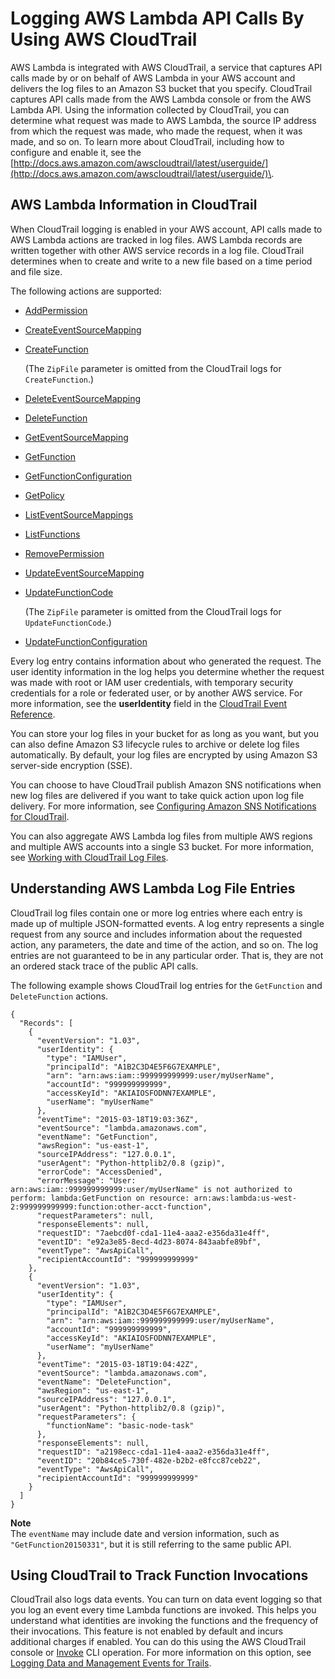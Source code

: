 # Logging AWS Lambda API Calls By Using AWS CloudTrail<a name="logging-using-cloudtrail"></a>

AWS Lambda is integrated with AWS CloudTrail, a service that captures API calls made by or on behalf of AWS Lambda in your AWS account and delivers the log files to an Amazon S3 bucket that you specify\. CloudTrail captures API calls made from the AWS Lambda console or from the AWS Lambda API\. Using the information collected by CloudTrail, you can determine what request was made to AWS Lambda, the source IP address from which the request was made, who made the request, when it was made, and so on\. To learn more about CloudTrail, including how to configure and enable it, see the [http://docs.aws.amazon.com/awscloudtrail/latest/userguide/](http://docs.aws.amazon.com/awscloudtrail/latest/userguide/)\.

## AWS Lambda Information in CloudTrail<a name="service-name-info-in-cloudtrail"></a>

When CloudTrail logging is enabled in your AWS account, API calls made to AWS Lambda actions are tracked in log files\. AWS Lambda records are written together with other AWS service records in a log file\. CloudTrail determines when to create and write to a new file based on a time period and file size\.

The following actions are supported:

+ [AddPermission](API_AddPermission.md)

+ [CreateEventSourceMapping](API_CreateEventSourceMapping.md)

+ [CreateFunction](API_CreateFunction.md)

  \(The `ZipFile` parameter is omitted from the CloudTrail logs for `CreateFunction`\.\)

+ [DeleteEventSourceMapping](API_DeleteEventSourceMapping.md)

+ [DeleteFunction](API_DeleteFunction.md)

+ [GetEventSourceMapping](API_GetEventSourceMapping.md)

+ [GetFunction](API_GetFunction.md)

+ [GetFunctionConfiguration](API_GetFunctionConfiguration.md)

+ [GetPolicy](API_GetPolicy.md)

+ [ListEventSourceMappings](API_ListEventSourceMappings.md)

+ [ListFunctions](API_ListFunctions.md)

+ [RemovePermission](API_RemovePermission.md)

+ [UpdateEventSourceMapping](API_UpdateEventSourceMapping.md)

+ [UpdateFunctionCode](API_UpdateFunctionCode.md)

  \(The `ZipFile` parameter is omitted from the CloudTrail logs for `UpdateFunctionCode`\.\)

+ [UpdateFunctionConfiguration](API_UpdateFunctionConfiguration.md)

Every log entry contains information about who generated the request\. The user identity information in the log helps you determine whether the request was made with root or IAM user credentials, with temporary security credentials for a role or federated user, or by another AWS service\. For more information, see the **userIdentity** field in the [CloudTrail Event Reference](http://docs.aws.amazon.com/awscloudtrail/latest/userguide/cloudtrail-event-reference.html)\.

You can store your log files in your bucket for as long as you want, but you can also define Amazon S3 lifecycle rules to archive or delete log files automatically\. By default, your log files are encrypted by using Amazon S3 server\-side encryption \(SSE\)\.

You can choose to have CloudTrail publish Amazon SNS notifications when new log files are delivered if you want to take quick action upon log file delivery\. For more information, see [Configuring Amazon SNS Notifications for CloudTrail](http://docs.aws.amazon.com/awscloudtrail/latest/userguide/configure-sns-notifications-for-cloudtrail.html)\.

You can also aggregate AWS Lambda log files from multiple AWS regions and multiple AWS accounts into a single S3 bucket\. For more information, see [Working with CloudTrail Log Files](http://docs.aws.amazon.com/awscloudtrail/latest/userguide/cloudtrail-working-with-log-files.html)\.

## Understanding AWS Lambda Log File Entries<a name="understanding-service-name-entries"></a>

CloudTrail log files contain one or more log entries where each entry is made up of multiple JSON\-formatted events\. A log entry represents a single request from any source and includes information about the requested action, any parameters, the date and time of the action, and so on\. The log entries are not guaranteed to be in any particular order\. That is, they are not an ordered stack trace of the public API calls\.

The following example shows CloudTrail log entries for the `GetFunction` and `DeleteFunction` actions\.

```
{
  "Records": [
    {
      "eventVersion": "1.03",
      "userIdentity": {
        "type": "IAMUser",
        "principalId": "A1B2C3D4E5F6G7EXAMPLE",
        "arn": "arn:aws:iam::999999999999:user/myUserName",
        "accountId": "999999999999",
        "accessKeyId": "AKIAIOSFODNN7EXAMPLE",
        "userName": "myUserName"
      },
      "eventTime": "2015-03-18T19:03:36Z",
      "eventSource": "lambda.amazonaws.com",
      "eventName": "GetFunction",
      "awsRegion": "us-east-1",
      "sourceIPAddress": "127.0.0.1",
      "userAgent": "Python-httplib2/0.8 (gzip)",
      "errorCode": "AccessDenied",
      "errorMessage": "User: arn:aws:iam::999999999999:user/myUserName" is not authorized to perform: lambda:GetFunction on resource: arn:aws:lambda:us-west-2:999999999999:function:other-acct-function",
      "requestParameters": null,
      "responseElements": null,
      "requestID": "7aebcd0f-cda1-11e4-aaa2-e356da31e4ff",
      "eventID": "e92a3e85-8ecd-4d23-8074-843aabfe89bf",
      "eventType": "AwsApiCall",
      "recipientAccountId": "999999999999"
    },
    {
      "eventVersion": "1.03",
      "userIdentity": {
        "type": "IAMUser",
        "principalId": "A1B2C3D4E5F6G7EXAMPLE",
        "arn": "arn:aws:iam::999999999999:user/myUserName",
        "accountId": "999999999999",
        "accessKeyId": "AKIAIOSFODNN7EXAMPLE",
        "userName": "myUserName"
      },
      "eventTime": "2015-03-18T19:04:42Z",
      "eventSource": "lambda.amazonaws.com",
      "eventName": "DeleteFunction",
      "awsRegion": "us-east-1",
      "sourceIPAddress": "127.0.0.1",
      "userAgent": "Python-httplib2/0.8 (gzip)",
      "requestParameters": {
        "functionName": "basic-node-task"
      },
      "responseElements": null,
      "requestID": "a2198ecc-cda1-11e4-aaa2-e356da31e4ff",
      "eventID": "20b84ce5-730f-482e-b2b2-e8fcc87ceb22",
      "eventType": "AwsApiCall",
      "recipientAccountId": "999999999999"
    }
  ]
}
```

**Note**  
The `eventName` may include date and version information, such as `"GetFunction20150331"`, but it is still referring to the same public API\.

## Using CloudTrail to Track Function Invocations<a name="tracking-function-invocations"></a>

CloudTrail also logs data events\. You can turn on data event logging so that you log an event every time Lambda functions are invoked\. This helps you understand what identities are invoking the functions and the frequency of their invocations\. This feature is not enabled by default and incurs additional charges if enabled\. You can do this using the AWS CloudTrail console or [Invoke](API_Invoke.md) CLI operation\. For more information on this option, see [ Logging Data and Management Events for Trails](https://docs.aws.amazon.com/awscloudtrail/latest/userguide/logging-management-and-data-events-with-cloudtrail.html)\.